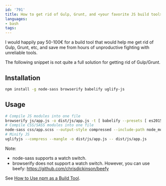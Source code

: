 ```yaml
---
id: '791'
title: How to get rid of Gulp, Grunt, and <your favorite JS build tool>
languages:
- bash
tags:
---
```

I would happily pay 50-100€ for a build tool that would help me get rid of Gulp, Grunt, etc, and save me from hours of unproductive fighting with unreliable tools.

The following snippet is not quite a full solution for getting rid of Gulp/Grunt.

## Installation

```bash
npm install -g node-sass browserify babelify uglify-js
```

## Usage
```bash
# Compile JS modules into one file
browserify js/app.js -o dist/js/app.js -t [ babelify --presets [ es2015 ] ]
# Compile CSS/SASS modules into one file
node-sass css/app.scss --output-style compressed --include-path node_modules/bootstrap-sass/assets/stylesheets dist/css/app.css
# Minify JS
uglifyjs --compress --mangle -o dist/js/app.js -- dist/js/app.js
```

Note:
- node-sass supports a watch switch.
- browserify does not support a watch switch. However, you can use beefy: https://github.com/chrisdickinson/beefy

See [How to Use npm as a Build Tool](https://www.keithcirkel.co.uk/how-to-use-npm-as-a-build-tool/).

